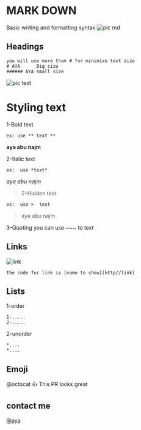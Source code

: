 # MARK DOWN 
Basic writing and formatting syntax
![pic md](https://i.vimeocdn.com/video/432547040_1280x720.jpg)

## Headings
~~~
you will use more than # for minimize text size 
# AYA      Big size
###### AYA small size 
~~~
![pic text](https://petrowiki.spe.org/images/e/ea/Fontsize03.png)

# Styling text

1-Bold text
~~~
ex: use ** text **
~~~
**aya abu najm**

2-Italic text
~~~
ex:  use *text*
~~~
 *aya abu najm* 
 
> 2-Hidden text
~~~
ex:  use >  text
~~~
> aya abu najm 

3-Quoting
 you can use ~~~ to text
 
 ## Links
 ![link](https://encrypted-tbn0.gstatic.com/images?q=tbn:ANd9GcTMwJjMQMbBu5B2FDkxebI3d8nYvphq8-PfgiOzrjXRXrqrtqORQnhI6uXGze9JrUzAB4s&usqp=CAU)
 ~~~
 the code for link is [name to show](http//link)
 ~~~
 ## Lists
 1-order 
 ~~~
 1-.....
 2-.....
 ~~~
 2-unorder
 ~~~
 *....
 *....
 ~~~
 ## Emoji
 @octocat :+1: This PR looks great 
 
 
 ## contact me 
 [@aya](https://github.com/Aya-AbuNajm)
 
